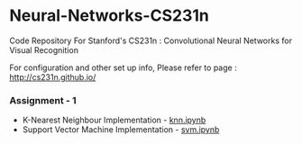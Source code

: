 # Neural-Networks-CS231n

Code Repository For Stanford's CS231n : Convolutional Neural Networks for Visual Recognition

For configuration and other set up info, Please refer to page : http://cs231n.github.io/

### Assignment - 1
* K-Nearest Neighbour Implementation - [knn.ipynb][1]
* Support Vector Machine Implementation - [svm.ipynb][2]

[1]: https://github.com/Hasil-Sharma/Neural-Networks-CS231n/blob/master/assignment1/knn.ipynb "K Nearest Neighbour Implementation"
[2]:
https://github.com/Hasil-Sharma/Neural-Networks-CS231n/blob/master/assignment1/svm.ipynb "Support Vector Machine Implementation"
